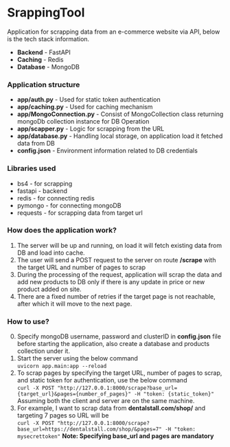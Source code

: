 # SrappingTool
Application for scrapping data from an e-commerce website via API, below is the tech stack information.
<ul>
  <li><b>Backend</b> - FastAPI</li>
  <li><b>Caching</b> - Redis</li>
  <li><b>Database</b> - MongoDB</li>
</ul>

### Application structure
<ul>
  <li><b>app/auth.py</b> - Used for static token authentication</li>
  <li><b>app/caching.py</b> - Used for caching mechanism</li>
  <li><b>app/MongoConnection.py</b> - Consist of MongoCollection class returning mongoDb collection instance for DB Operation</li>
  <li><b>app/scapper.py</b> - Logic for scrapping from the URL</li>
  <li><b>app/database.py</b> - Handling local storage, on application load it fetched data from DB</li>
  <li><b>config.json</b> - Environment information related to DB credentials</li>
</ul>

### Libraries used
<ul>
  <li>bs4 - for scrapping</li>
  <li>fastapi - backend</li>
  <li>redis - for connecting redis</li>
  <li>pymongo - for connecting mongoDB</li>
  <li>requests - for scrapping data from target url</li>
</ul>

### How does the application work?
1. The server will be up and running, on load it will fetch existing data from DB and load into cache.
2. The user will send a POST request to the server on route <b>/scrape</b> with the target URL and number of pages to scrap
3. During the processing of the request, application will scrap the data and add new products to DB only if there is any update in price or new product added on site.
4. There are a fixed number of retries if the target page is not reachable, after which it will move to the next page.

### How to use?
0. Specify mongoDB username, password and clusterID in <b>config.json</b> file before starting the application, also create a database and products collection under it.
1. Start the server using the below command\
   ```uvicorn app.main:app --reload```
2. To scrap pages by specifying the target URL, number of pages to scrap, and static token for authentication, use the below command\
   ```curl -X POST "http://127.0.0.1:8000/scrape?base_url={target_url}&pages={number_of_pages}" -H "token: {static_token}"```
Assuming both the client and server are on the same machine.
3. For example, I want to scrap data from <b>dentalstall.com/shop/</b> and targeting 7 pages so URL will be\
   ```curl -X POST "http://127.0.0.1:8000/scrape?base_url=https://dentalstall.com/shop/&pages=7" -H "token: mysecrettoken"```
<b> Note: Specifying base_url and pages are mandatory</b>

